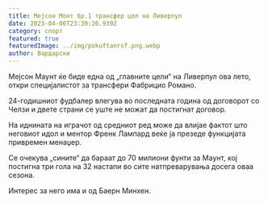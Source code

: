 ```yaml
---
title: Мејсон Монт бр.1 трансфер цел на Ливерпул
date: 2023-04-06T23:39:26.939Z
category: спорт
featured: true
featuredImage: ../img/pokuftanrsf.png.webp
author: Вардарски
---
```


Мејсон Маунт ќе биде една од „главните цели“ на Ливерпул ова лето, откри специјалистот за трансфери Фабрицио Романо.

24-годишниот фудбалер влегува во последната година од договорот со Челзи и двете страни се уште не можат да постигнат договор.

На иднината на играчот од средниот ред може да влијае фактот што неговиот идол и ментор Френк Лампард веќе ја презеде функцијата привремен менаџер.

Се очекува „сините“ да бараат до 70 милиони фунти за Маунт, кој постигна три гола на 32 настапи во сите натпреварувања досега оваа сезона.

Интерес за него има и од Баерн Минхен.
